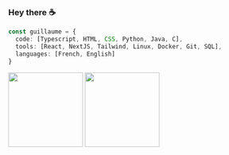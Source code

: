 ### Hey there ☕

```typescript
const guillaume = {
  code: [Typescript, HTML, CSS, Python, Java, C],
  tools: [React, NextJS, Tailwind, Linux, Docker, Git, SQL],
  languages: [French, English]
}
```

<div>
  <img height=150 align="center" src="https://github-readme-stats-nine-alpha-46.vercel.app/api?username=Cereal38&hide=stars&show_icons=true&rank_icon=percentile" />
  <img height=150 align="center" src="https://github-readme-stats-nine-alpha-46.vercel.app/api/top-langs/?username=Cereal38&langs_count=8&layout=compact" />
</div>
